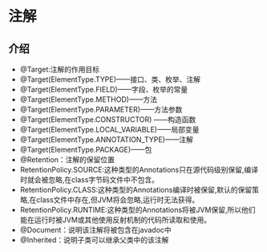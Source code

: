 # 注解

## 介绍
 * @Target:注解的作用目标
 * @Target(ElementType.TYPE)——接口、类、枚举、注解
 * @Target(ElementType.FIELD)——字段、枚举的常量
 * @Target(ElementType.METHOD)——方法
 * @Target(ElementType.PARAMETER)——方法参数
 * @Target(ElementType.CONSTRUCTOR) ——构造函数
 * @Target(ElementType.LOCAL_VARIABLE)——局部变量
 * @Target(ElementType.ANNOTATION_TYPE)——注解
 * @Target(ElementType.PACKAGE)——包
 * @Retention：注解的保留位置
 * RetentionPolicy.SOURCE:这种类型的Annotations只在源代码级别保留,编译时就会被忽略,在class字节码文件中不包含。
 * RetentionPolicy.CLASS:这种类型的Annotations编译时被保留,默认的保留策略,在class文件中存在,但JVM将会忽略,运行时无法获得。
 * RetentionPolicy.RUNTIME:这种类型的Annotations将被JVM保留,所以他们能在运行时被JVM或其他使用反射机制的代码所读取和使用。
 * @Document：说明该注解将被包含在javadoc中
 * @Inherited：说明子类可以继承父类中的该注解